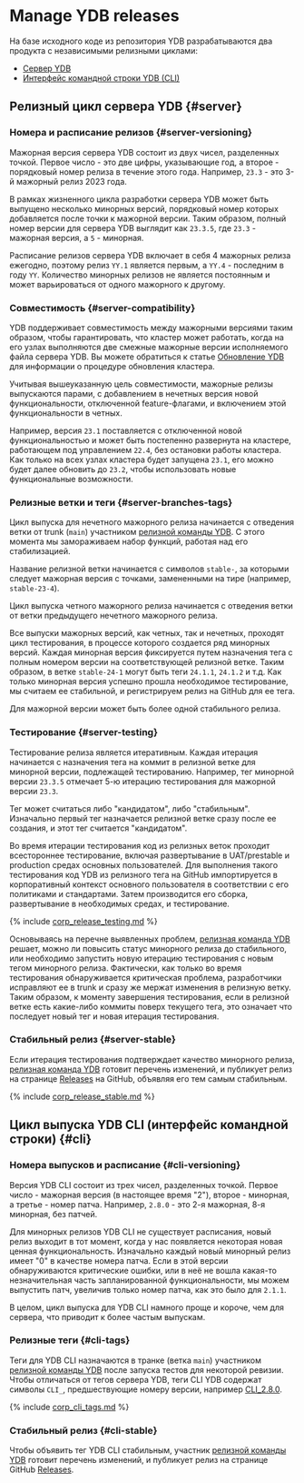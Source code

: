 # Manage YDB releases

На базе исходного коде из репозитория YDB разрабатываются два продукта с независимыми релизными циклами:

- [Сервер YDB](#server)
- [Интерфейс командной строки YDB (CLI)](#cli)

## Релизный цикл сервера YDB {#server}

### Номера и расписание релизов {#server-versioning}

Мажорная версия сервера YDB состоит из двух чисел, разделенных точкой. Первое число - это две цифры, указывающие год, а второе - порядковый номер релиза в течение этого года. Например, `23.3` - это 3-й мажорный релиз 2023 года.

В рамках жизненного цикла разработки сервера YDB может быть выпущено несколько минорных версий, порядковый номер которых добавляется после точки к мажорной версии. Таким образом, полный номер версии для сервера YDB выглядит как `23.3.5`, где `23.3` - мажорная версия, а `5` - минорная.

Расписание релизов сервера YDB включает в себя 4 мажорных релиза ежегодно, поэтому релиз `YY.1` является первым, а `YY.4` - последним в году `YY`. Количество минорных релизов не является постоянным и может варьироваться от одного мажорного к другому.

### Совместимость {#server-compatibility}

YDB поддерживает совместимость между мажорными версиями таким образом, чтобы гарантировать, что кластер может работать, когда на его узлах выполняются две смежные мажорные версии исполняемого файла сервера YDB. Вы можете обратиться к статье [Обновление YDB](../administration/upgrade.md) для информации о процедуре обновления кластера.

Учитывая вышеуказанную цель совместимости, мажорные релизы выпускаются парами, с добавлением в нечетных версия новой функциональности, отключенной feature-флагами, и включением этой функциональности в четных.

Например, версия `23.1` поставляется с отключенной новой функциональностью и может быть постепенно развернута на кластере, работающем под управлением `22.4`, без остановки работы кластера. Как только на всех узлах кластера будет запущена `23.1`, его можно будет далее обновить до `23.2`, чтобы использовать новые функциональные возможности.

### Релизные ветки и теги {#server-branches-tags}

Цикл выпуска для нечетного мажорного релиза начинается с отведения ветки от trunk (`main`) участником [релизной команды YDB](https://github.com/orgs/ydb-platform/teams/release). С этого момента мы замораживаем набор функций, работая над его стабилизацией.

Название релизной ветки начинается с символов `stable-`, за которыми следует мажорная версия с точками, замененными на тире (например, `stable-23-4`).

Цикл выпуска четного мажорного релиза начинается с отведения ветки от ветки предыдущего нечетного мажорного релиза.

Все выпуски мажорных версий, как четных, так и нечетных, проходят цикл тестирования, в процессе которого создается ряд минорных версий. Каждая минорная версия фиксируется путем назначения тега с полным номером версии на соответствующей релизной ветке. Таким образом, в ветке `stable-24-1` могут быть теги `24.1.1`, `24.1.2` и т.д. Как только минорная версия успешно прошла необходимое тестирование, мы считаем ее стабильной, и регистрируем релиз на GitHub для ее тега.

Для мажорной версии может быть более одной стабильного релиза.

### Тестирование {#server-testing}

Тестирование релиза является итеративным. Каждая итерация начинается с назначения тега на коммит в релизной ветке для минорной версии, подлежащей тестированию. Например, тег минорной версии `23.3.5` отмечает 5-ю итерацию тестирования для мажорной версии `23.3`.

Тег может считаться либо "кандидатом", либо "стабильным". Изначально первый тег назначается релизной ветке сразу после ее создания, и этот тег считается "кандидатом".

Во время итерации тестирования код из релизных веток проходит всестороннее тестирование, включая развертывание в UAT/prestable и production средах основных пользователей. Для выполнения такого тестирования код YDB из релизного тега на GitHub импортируется в корпоративный контекст основного пользователя в соответствии с его политиками и стандартами. Затем производится его сборка, развертывание в необходимых средах, и тестирование.

{% include [corp_release_testing.md](_includes/corp_release_testing.md) %}

Основываясь на перечне выявленных проблем, [релизная команда YDB](https://github.com/orgs/ydb-platform/teams/release) решает, можно ли повысить статус минорного релиза до стабильного, или необходимо запустить новую итерацию тестирования с новым тегом минорного релиза. Фактически, как только во время тестирования обнаруживается критическая проблема, разработчики исправляют ее в trunk и сразу же мержат изменения в релизную ветку. Таким образом, к моменту завершения тестирования, если в релизной ветке есть какие-либо коммиты поверх текущего тега, это означает что последует новый тег и новая итерация тестирования.

### Стабильный релиз {#server-stable}

Если итерация тестирования подтверждает качество минорного релиза, [релизная команда YDB](https://github.com/orgs/ydb-platform/teams/release) готовит перечень изменений, и публикует релиз на странице [Releases](https://github.com/ydb-platform/ydb/releases) на GitHub, объявляя его тем самым стабильным.

{% include [corp_release_stable.md](_includes/corp_release_stable.md) %}

## Цикл выпуска YDB CLI (интерфейс командной строки) {#cli}

### Номера выпусков и расписание {#cli-versioning}

Версия YDB CLI состоит из трех чисел, разделенных точкой. Первое число - мажорная версия (в настоящее время "2"), второе - минорная, а третье - номер патча. Например, `2.8.0` - это 2-я мажорная, 8-я минорная, без патчей.

Для минорных релизов YDB CLI не существует расписания, новый релиз выходит в тот момент, когда у нас появляется некоторая новая ценная функциональность. Изначально каждый новый минорный релиз имеет "0" в качестве номера патча. Если в этой версии обнаруживаются критические ошибки, или в неё не вошла какая-то незначительная часть запланированной функциональности, мы можем выпустить патч, увеличив только номер патча, как это было для `2.1.1`.

В целом, цикл выпуска для YDB CLI намного проще и короче, чем для сервера, что приводит к более частым выпускам.

### Релизные теги {#cli-tags}

Теги для YDB CLI назначаются в транке (ветка `main`) участником [релизной команды YDB](https://github.com/orgs/ydb-platform/teams/release) после запуска тестов для некоторой ревизии. Чтобы отличаться от тегов сервера YDB, теги CLI YDB содержат символы `CLI_`, предшествующие номеру версии, например [CLI_2.8.0](https://github.com/ydb-platform/ydb/tree/CLI_2.8.0).

{% include [corp_cli_tags.md](_includes/corp_cli_tags.md) %}

### Стабильный релиз {#cli-stable}

Чтобы объявить тег YDB CLI стабильным, участник [релизной команды YDB](https://github.com/orgs/ydb-platform/teams/release) готовит перечень изменений, и публикует релиз на странице GitHub [Releases](https://github.com/ydb-platform/ydb/releases).
